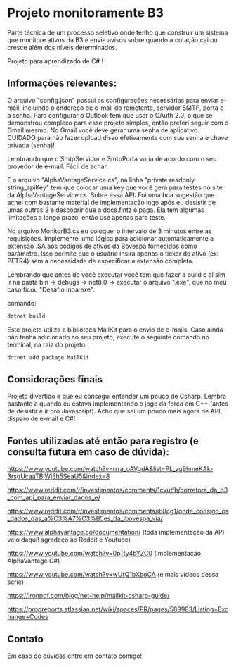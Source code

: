 # Projeto monitoramente B3
Parte técnica de um processo seletivo onde tenho que construir um sistema que monitore ativos da B3 e envie avisos sobre quando a cotação cai ou cresce além dos níveis determinados.

Projeto para aprendizado de C# !


## Informações relevantes:

O arquivo "config.json" possui as configurações necessárias para enviar e-mail, incluindo o endereço de e-mail do remetente, servidor SMTP, porta e a senha. Para configurar o Outlook tem que usar o OAuth 2.0, o que se demonstrou complexo para esse projeto simples, então preferi seguir com o Gmail mesmo. No Gmail você deve gerar uma senha de aplicativo. CUIDADO para não fazer upload disso efetivamente com sua senha e chave privada (senha)!

Lembrando que o SmtpServidor e SmtpPorta varia de acordo com o seu provedor de e-mail. Fácil de achar.

E o arquivo "AlphaVantageService.cs", na linha "private readonly string_apiKey" tem que colocar uma key que você gera para testes no site da AlphaVantageService.cs. Sobre essa API:
Foi uma boa sugestão que achei com bastante material de implementação logo após eu desistir de umas outras 2 e descobrir que a docs.fintz é paga. Ela tem algumas limitações a longo prazo, então use apenas para teste.

No arquivo MonitorB3.cs eu coloquei o intervalo de 3 minutos entre as requisições. Implementei uma lógica para adicionar automaticamente a extensão .SA aos códigos de ativos da Bovespa fornecidos como parâmetro. Isso permite que o usuário insira apenas o ticker do ativo (ex: PETR4) sem a necessidade de especificar a extensão completa.

Lembrando que antes de você executar você tem que fazer a build e ai sim ir na pasta bin -> debugs -> net8.0 -> executar o arquivo ".exe", que no meu caso ficou "Desafio Inoa.exe".

comando:

```bash
dotnet build
```

Este projeto utiliza a biblioteca MailKit para o envio de e-mails. Caso ainda não tenha adicionado ao seu projeto, execute o seguinte comando no terminal, na raiz do projeto:

```bash
dotnet add package MailKit
```

## Considerações finais
Projeto divertido e que eu consegui entender um pouco de Csharp. Lembra bastante a quando eu estava implementando o jogo da forca em C++ (antes de desistir e ir pro Javascript). Acho que sei um pouco mais agora de API, disparo de e-mail e C#!

## Fontes utilizadas até então para registro (e consulta futura em caso de dúvida):
https://www.youtube.com/watch?v=rrra_oAVgdA&list=PL_yq9hmeKAk-3rsgUcaaTBjWjEh5SeaU5&index=8

https://www.reddit.com/r/investimentos/comments/1cvutfh/corretora_da_b3_com_api_para_enviar_dados_e/

https://www.reddit.com/r/investimentos/comments/i68cg1/onde_consigo_os_dados_das_a%C3%A7%C3%B5es_da_ibovespa_via/

https://www.alphavantage.co/documentation/
(toda implementação da API veio daqui! agradeço ao Reddit e Youtube)

https://www.youtube.com/watch?v=0pTty4bYZC0 (implementação AlphaVantage C#)

https://www.youtube.com/watch?v=wUfQ1bXboCA (e mais vídeos dessa série)

https://ironpdf.com/blog/net-help/mailkit-csharp-guide/

https://propreports.atlassian.net/wiki/spaces/PR/pages/589983/Listing+Exchange+Codes


## Contato
Em caso de dúvidas entre em contato comigo!
